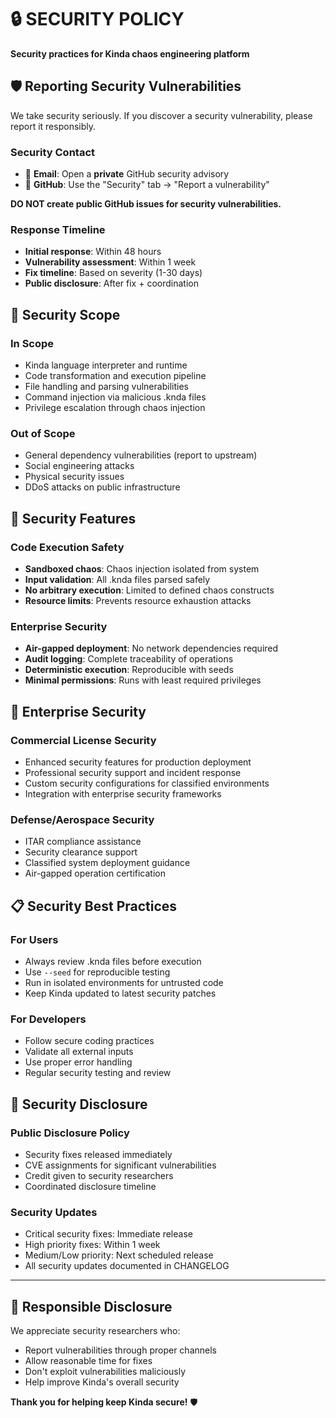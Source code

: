 # 🔒 SECURITY POLICY

**Security practices for Kinda chaos engineering platform**

## 🛡️ Reporting Security Vulnerabilities

We take security seriously. If you discover a security vulnerability, please report it responsibly.

### **Security Contact**
- 📧 **Email**: Open a **private** GitHub security advisory
- 🔐 **GitHub**: Use the "Security" tab → "Report a vulnerability"

**DO NOT create public GitHub issues for security vulnerabilities.**

### **Response Timeline**
- **Initial response**: Within 48 hours
- **Vulnerability assessment**: Within 1 week
- **Fix timeline**: Based on severity (1-30 days)
- **Public disclosure**: After fix + coordination

## 🎯 Security Scope

### **In Scope**
- Kinda language interpreter and runtime
- Code transformation and execution pipeline
- File handling and parsing vulnerabilities
- Command injection via malicious .knda files
- Privilege escalation through chaos injection

### **Out of Scope**
- General dependency vulnerabilities (report to upstream)
- Social engineering attacks
- Physical security issues
- DDoS attacks on public infrastructure

## 🔐 Security Features

### **Code Execution Safety**
- **Sandboxed chaos**: Chaos injection isolated from system
- **Input validation**: All .knda files parsed safely
- **No arbitrary execution**: Limited to defined chaos constructs
- **Resource limits**: Prevents resource exhaustion attacks

### **Enterprise Security**
- **Air-gapped deployment**: No network dependencies required
- **Audit logging**: Complete traceability of operations
- **Deterministic execution**: Reproducible with seeds
- **Minimal permissions**: Runs with least required privileges

## 🏢 Enterprise Security

### **Commercial License Security**
- Enhanced security features for production deployment
- Professional security support and incident response
- Custom security configurations for classified environments
- Integration with enterprise security frameworks

### **Defense/Aerospace Security**
- ITAR compliance assistance
- Security clearance support
- Classified system deployment guidance
- Air-gapped operation certification

## 📋 Security Best Practices

### **For Users**
- Always review .knda files before execution
- Use `--seed` for reproducible testing
- Run in isolated environments for untrusted code
- Keep Kinda updated to latest security patches

### **For Developers**
- Follow secure coding practices
- Validate all external inputs
- Use proper error handling
- Regular security testing and review

## 🎯 Security Disclosure

### **Public Disclosure Policy**
- Security fixes released immediately
- CVE assignments for significant vulnerabilities
- Credit given to security researchers
- Coordinated disclosure timeline

### **Security Updates**
- Critical security fixes: Immediate release
- High priority fixes: Within 1 week
- Medium/Low priority: Next scheduled release
- All security updates documented in CHANGELOG

---

## 🤝 Responsible Disclosure

We appreciate security researchers who:
- Report vulnerabilities through proper channels
- Allow reasonable time for fixes
- Don't exploit vulnerabilities maliciously
- Help improve Kinda's overall security

**Thank you for helping keep Kinda secure!** 🛡️